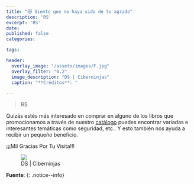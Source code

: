 ```yaml
---
title: "😿 Siento que no haya sido de tu agrado"
description: 'RS'
excerpt: 'RS'
date: 
published: false
categories:

tags:

header:
  overlay_image: "/assets/images/F.jpg"
  overlay_filter: "0.2"
  image_description: "DS | Ciberninjas"
  caption: "**Créditos**: "

---
```

> RS

Quizás estés más interesado en comprar en alguno de los libros que promocionamos a través de nuestro [catálogo](/catalogo/) puedes encontrar variadas e interesantes temáticas como seguridad, etc.. Y esto también nos ayuda a recibir un pequeño beneficio. 

¡¡¡Mil Gracias Por Tu Visita!!!

<figure>
    <a href="/assets/images/Fx636.jpg" class="image-popup"><img src="/assets/images/F.jpg"></a>
    <figcaption>DS | Ciberninjas</figcaption>
</figure>

**Fuente**: [](URL "")
{: .notice--info}